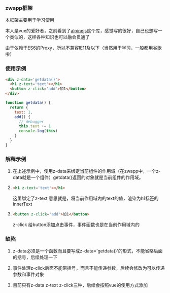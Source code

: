 ### zwapp框架

本框架主要用于学习使用

本人是vue的爱好者，之前看到了[alpinejs](https://www.alpinejs.cn/)这个库，感觉写的很好，自己也想写一个类似的，这样各种知识也可以融会贯通了

由于依赖于ES6的Proxy，所以不兼容IE11及以下（当然用于学习，一般都用谷歌啦）

### 使用示例

```html
<div z-data='getdata()'>
  <h1 z-text='text'></h1>
  <button z-click='add'>加1</button>
</div>
```

```javascript
function getdata() {
  return {
    text: 1,
    add() {
      // debugger
      this.text += 1
      console.log(this)
    }
  }
}
```

### 解释示例

1. 在上述示例中，使用z-data来绑定当前组件的作用域（在zwapp中，一个z-data就是一个组件）getdata()返回的对象就是当前组件的作用域。

2. 
   ```html
   <h1 z-text='text'></h1>
   ```

   这里绑定了z-text 意思就是，将当前作用域内的text的值，渲染为h1标签的innerText

3. 
   ```html
   <button z-click='add'>加1</button>
   ```

   z-click 给button添加点击事件，事件函数也是在当前作用域内的

### 缺陷

1. z-data必须是一个函数而且要写成z-data='getdata()'的形式，不能省略后面的括号，后续处理一下

2. 事件处理z-click后面不能带括号，而且不能传递参数，后续会修改为可以传递参数和事件对象
3. 目前只有z-data z-text z-click三种，后续会按照vue的使用方式添加

